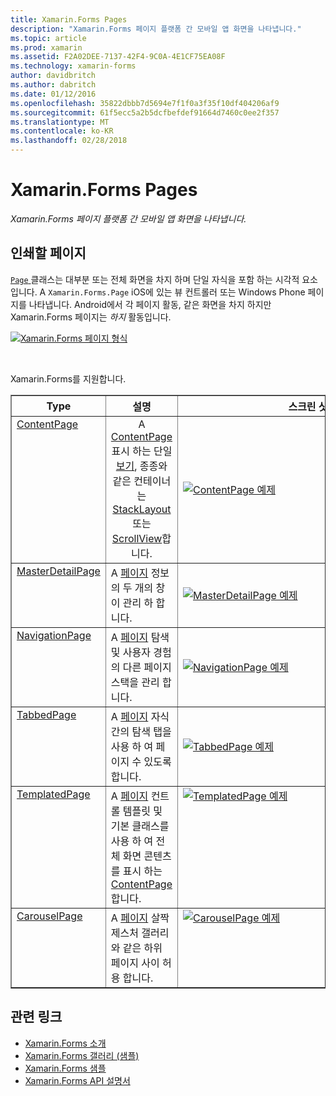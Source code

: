 ```yaml
---
title: Xamarin.Forms Pages
description: "Xamarin.Forms 페이지 플랫폼 간 모바일 앱 화면을 나타냅니다."
ms.topic: article
ms.prod: xamarin
ms.assetid: F2A02DEE-7137-42F4-9C0A-4E1CF75EA08F
ms.technology: xamarin-forms
author: davidbritch
ms.author: dabritch
ms.date: 01/12/2016
ms.openlocfilehash: 35822dbbb7d5694e7f1f0a3f35f10df404206af9
ms.sourcegitcommit: 61f5ecc5a2b5dcfbefdef91664d7460c0ee2f357
ms.translationtype: MT
ms.contentlocale: ko-KR
ms.lasthandoff: 02/28/2018
---
```

# <a name="xamarinforms-pages"></a>Xamarin.Forms Pages

_Xamarin.Forms 페이지 플랫폼 간 모바일 앱 화면을 나타냅니다._

<style>.tableimg {최대 너비: 없음! 중요;을 (를)</style>

## <a name="pages"></a>인쇄할 페이지

[ `Page` ](http://iosapi.xamarin.com/?link=T%3aXamarin.Forms.Page) 클래스는 대부분 또는 전체 화면을 차지 하며 단일 자식을 포함 하는 시각적 요소입니다. A `Xamarin.Forms.Page` iOS에 있는 뷰 컨트롤러 또는 Windows Phone 페이지를 나타냅니다. Android에서 각 페이지 활동, 같은 화면을 차지 하지만 Xamarin.Forms 페이지는 *하지* 활동입니다.

 [ ![](pages-images/pages-sml.png "Xamarin.Forms 페이지 형식")](pages-images/pages.png "Xamarin.Forms 페이지 유형")

<br clear="all" />

Xamarin.Forms를 지원합니다.

<table align="center" border="1" cellpadding="1" cellspacing="1">
  <tr>
  <thead>
    <th>
      <strong>Type</strong>
    </th>
    <th>
      <strong>설명</strong>
    </th>
    <th style="min-width:400px">
      <strong>스크린 샷</strong>
    </th>
  </thead></tr>
  <tbody>
  <tr>
    <td valign="top">
      <a href="https://developer.xamarin.com/api/type/Xamarin.Forms.ContentPage/">ContentPage</a>
    </td>
    <td align="center" valign="top">
A <a href="https://developer.xamarin.com/api/type/Xamarin.Forms.ContentPage/">ContentPage</a> 표시 하는 단일 <a href="https://developer.xamarin.com/api/type/Xamarin.Forms.View/">보기</a>, 종종와 같은 컨테이너는 <a href="https://developer.xamarin.com/api/type/Xamarin.Forms.StackLayout/">StackLayout</a> 또는 <a href="https://developer.xamarin.com/api/type/Xamarin.Forms.ScrollView/">ScrollView</a>합니다.
    </td>
    <td>
    <a href="https://github.com/xamarin/xamarin-forms-samples/blob/master/FormsGallery/FormsGallery/FormsGallery/ContentPageDemoPage.cs"><img src="pages-images/ContentPage.png" title="ContentPage 예제" class="tableimg">
    </a></td>
  </tr><tr>
    <td valign="top">
      <a href="https://developer.xamarin.com/api/type/Xamarin.Forms.MasterDetailPage/">MasterDetailPage</a>
    </td>
    <td valign="top">
A <a href="https://developer.xamarin.com/api/type/Xamarin.Forms.Page/">페이지</a> 정보의 두 개의 창이 관리 하 합니다.
    </td>
    <td>
    <a href="https://github.com/xamarin/xamarin-forms-samples/blob/master/FormsGallery/FormsGallery/FormsGallery/MasterDetailPageDemoPage.cs"><img src="pages-images/MasterDetailPage.png" title="MasterDetailPage 예제" class="tableimg">
    </a></td>
  </tr>
  <tr>
    <td valign="top">
      <a href="https://developer.xamarin.com/api/type/Xamarin.Forms.NavigationPage/">NavigationPage</a>
    </td>
    <td valign="top">
A <a href="https://developer.xamarin.com/api/type/Xamarin.Forms.Page/">페이지</a> 탐색 및 사용자 경험의 다른 페이지 스택을 관리 합니다.  
    </td>
    <td>
    <a href="https://github.com/xamarin/xamarin-forms-samples/blob/master/FormsGallery/FormsGallery/FormsGallery/NavigationPageDemoPage.cs"><img src="pages-images/NavigationPage.png" title="NavigationPage 예제" class="tableimg">
    </a></td>
  </tr>
  <tr>
    <td valign="top">
      <a href="https://developer.xamarin.com/api/type/Xamarin.Forms.TabbedPage/">TabbedPage</a>
    </td>
    <td valign="top">
A <a href="https://developer.xamarin.com/api/type/Xamarin.Forms.Page/">페이지</a> 자식 간의 탐색 탭을 사용 하 여 페이지 수 있도록 합니다.
    </td>
    <td>
    <a href="https://github.com/xamarin/xamarin-forms-samples/blob/master/FormsGallery/FormsGallery/FormsGallery/TabbedPageDemoPage.cs"><img src="pages-images/TabbedPage.png" title="TabbedPage 예제" class="tableimg">
    </a></td>
  </tr>
  <tr>
    <td valign="top">
      <a href="https://developer.xamarin.com/api/type/Xamarin.Forms.TemplatedPage/">TemplatedPage</a>
    </td>
    <td valign="top">
A <a href="https://developer.xamarin.com/api/type/Xamarin.Forms.Page/">페이지</a> 컨트롤 템플릿 및 기본 클래스를 사용 하 여 전체 화면 콘텐츠를 표시 하는 <a href="https://developer.xamarin.com/api/type/Xamarin.Forms.ContentPage/">ContentPage</a>합니다.
    </td>
    <td valign="top">
    <a href="https://github.com/xamarin/xamarin-forms-samples/tree/master/Templates/ControlTemplates/"><img src="pages-images/TemplatedPage.png" title="TemplatedPage 예제" class="tableimg">
    </a></td>
  </tr>
  <tr>
    <td valign="top">
      <a href="https://developer.xamarin.com/api/type/Xamarin.Forms.CarouselPage/">CarouselPage</a>
    </td>
    <td valign="top">
A <a href="https://developer.xamarin.com/api/type/Xamarin.Forms.Page/">페이지</a> 살짝 제스처 갤러리와 같은 하위 페이지 사이 허용 합니다.
    </td>
    <td valign="top">
    <a href="https://github.com/xamarin/xamarin-forms-samples/blob/master/FormsGallery/FormsGallery/FormsGallery/CarouselPageDemoPage.cs"><img src="pages-images/CarouselPage.png" title="CarouselPage 예제" class="tableimg">
    </a></td>
  </tr>
  </tbody>
</table>



## <a name="related-links"></a>관련 링크

- [Xamarin.Forms 소개](~/xamarin-forms/get-started/introduction-to-xamarin-forms.md)
- [Xamarin.Forms 갤러리 (샘플)](https://developer.xamarin.com/samples/FormsGallery/)
- [Xamarin.Forms 샘플](https://developer.xamarin.com/samples/tag/Xamarin.Forms/)
- [Xamarin.Forms API 설명서](http://iosapi.xamarin.com/?link=N%3aXamarin.Forms)
